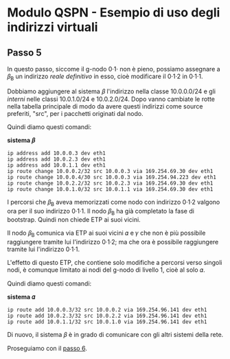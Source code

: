 # Modulo QSPN - Esempio di uso degli indirizzi virtuali

## Passo 5

In questo passo, siccome il g-nodo 0·1· non è pieno, possiamo assegnare a 𝛽<sub>B</sub> un indirizzo
*reale* *definitivo* in esso, cioè modificare il 0·1·2 in 0·1·1.

Dobbiamo aggiungere al sistema 𝛽 l'indirizzo nella classe 10.0.0.0/24 e gli *interni* nelle classi 10.0.1.0/24 e 10.0.2.0/24.
Dopo vanno cambiate le rotte nella tabella principale di modo da avere questi indirizzi come source preferiti, "src",
per i pacchetti originati dal nodo.

Quindi diamo questi comandi:

**sistema 𝛽**
```
ip address add 10.0.0.3 dev eth1
ip address add 10.0.2.3 dev eth1
ip address add 10.0.1.1 dev eth1
ip route change 10.0.0.2/32 src 10.0.0.3 via 169.254.69.30 dev eth1
ip route change 10.0.0.4/30 src 10.0.0.3 via 169.254.94.223 dev eth1
ip route change 10.0.2.2/32 src 10.0.2.3 via 169.254.69.30 dev eth1
ip route change 10.0.1.0/32 src 10.0.1.1 via 169.254.69.30 dev eth1
```

I percorsi che 𝛽<sub>B</sub> aveva memorizzati come nodo con indirizzo 0·1·2 valgono ora per il suo indirizzo 0·1·1.
Il nodo 𝛽<sub>B</sub> ha già completato la fase di bootstrap. Quindi non chiede ETP ai suoi vicini.

Il nodo 𝛽<sub>B</sub> comunica via ETP ai suoi vicini 𝛼 e 𝛾 che non è più possibile raggiungere tramite lui
l'indirizzo 0·1·2; ma che ora è possibile raggiungere tramite lui l'indirizzo 0·1·1.

L'effetto di questo ETP, che contiene solo modifiche a percorsi verso singoli nodi, è comunque limitato ai
nodi del g-nodo di livello 1, cioè al solo 𝛼.

Quindi diamo questi comandi:

**sistema 𝛼**
```
ip route add 10.0.0.3/32 src 10.0.0.2 via 169.254.96.141 dev eth1
ip route add 10.0.2.3/32 src 10.0.2.2 via 169.254.96.141 dev eth1
ip route add 10.0.1.1/32 src 10.0.1.0 via 169.254.96.141 dev eth1
```

Di nuovo, il sistema 𝛽 è in grado di comunicare con gli altri sistemi della rete.

Proseguiamo con il [passo 6](Step6.md).

